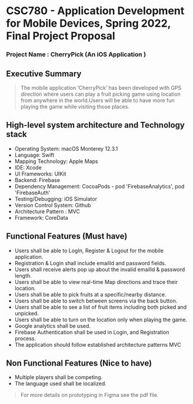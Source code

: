 # CSC780 - Application Development for Mobile Devices, Spring 2022, Final Project Proposal 
### Project Name : CherryPick (An iOS Application )

## Executive Summary 
> The mobile application ‘CherryPick’ has been developed with GPS direction where users can play a fruit picking game using location from anywhere in the world.Users will be able to have more fun playing the game while visiting those places. 

## High-level system architecture and Technology stack
- Operating System: macOS Monterey 12.3.1
- Language: Swift 
- Mapping Technology: Apple Maps
- IDE: Xcode
- UI Frameworks: UIKit
- Backend: Firebase
- Dependency Management: CocoaPods - pod 'FirebaseAnalytics', pod 'FirebaseAuth'
- Testing/Debugging: iOS Simulator
- Version Control System: Github
- Architecture Pattern : MVC
- Framework: CoreData

## Functional Features (Must have)
- Users shall be able to LogIn, Register & Logout for the mobile application.
- Registration & Login shall include emailId and password fields.
- Users shall receive alerts pop up about the invalid emailId & password length.
- Users shall be able to view real-time Map directions and trace their location.
- Users shall be able to pick fruits at a specific/nearby distance. 
- Users shall be able to switch between screens via the back button. 
- Users shall be able to see a list of fruit items including both picked and unpicked.
- Users shall be able to turn on the location only when playing the game.
- Google analytics shall be used.
- Firebase Authentication shall be used in Login, and Registration process.
- The application should follow established architecture patterns MVC

## Non Functional Features (Nice to have)
- Multiple players shall be competing.
- The language used shall be localized.

> For more details on prototyping in Figma see the pdf file.








